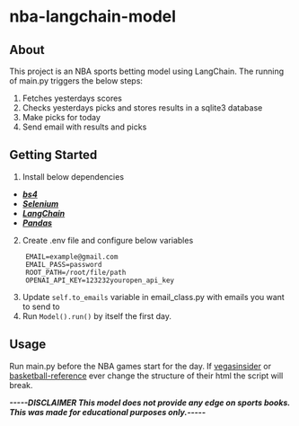 # nba-langchain-model

## About
This project is an NBA sports betting model using LangChain.
The running of main.py triggers the below steps:
1. Fetches yesterdays scores
2. Checks yesterdays picks and stores results in a sqlite3 database
3. Make picks for today
4. Send email with results and picks

## Getting Started
1. Install below dependencies
  * <a href="https://www.crummy.com/software/BeautifulSoup/bs4/doc/">***bs4***</a>
  * <a href="https://www.selenium.dev/documentation/">***Selenium***</a>
  * <a href="https://python.langchain.com/docs/get_started/introduction">***LangChain***</a>
  * <a href="https://pandas.pydata.org/docs/">***Pandas***</a>
2. Create .env file and configure below variables
```
    EMAIL=example@gmail.com
    EMAIL_PASS=password
    ROOT_PATH=/root/file/path
    OPENAI_API_KEY=123232youropen_api_key
```
3. Update `self.to_emails` variable in email_class.py with emails you want to send to
4. Run `Model().run()` by itself the first day.
  
## Usage
Run main.py before the NBA games start for the day. 
If <a href="https://www.vegasinsider.com/nba/matchups/">vegasinsider</a> or <a href="https://www.basketball-reference.com/">basketball-reference</a> ever change the structure of their html the script will break.

***-----DISCLAIMER This model does not provide any edge on sports books. This was made for educational purposes only.-----***


